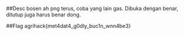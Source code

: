 ##Desc
bosen ah png terus, coba yang lain gas. Dibuka dengan benar, ditutup juga harus benar dong.

##Flag
agrihack{met4dat4_g0dly_buc1n_wnn4be3}
